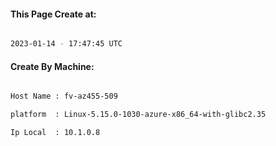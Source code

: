 
   
#### This Page Create at:

```bash

2023-01-14 - 17:47:45 UTC

```

#### Create By Machine:

```bash

Host Name : fv-az455-509

platform  : Linux-5.15.0-1030-azure-x86_64-with-glibc2.35

Ip Local  : 10.1.0.8

```


